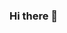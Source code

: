 ### Hi there 👋

<!--
**KaijuKali/KaijuKali** is a ✨ _special_ ✨ repository because its `README.md` (this file) appears on your GitHub profile.

Here are some ideas to get you started:

- 🔭 I’m currently working on Bash terminals, python and a little bit of spanish
- 🌱 I’m currently learning that i'm talentless
- 👯 I’m looking to collaborate on Bringing back Dark souls 3 servers
- 🤔 I’m looking for help with finding a runescape girlfriend
- 💬 Ask me about my depression
- 📫 How to reach me: no one really knows, I'm not as social as i was
- 😄 Pronouns: He/Him
- ⚡ Fun fact: small dick
- 🖤 Fun fact2: smaller brain
-->
